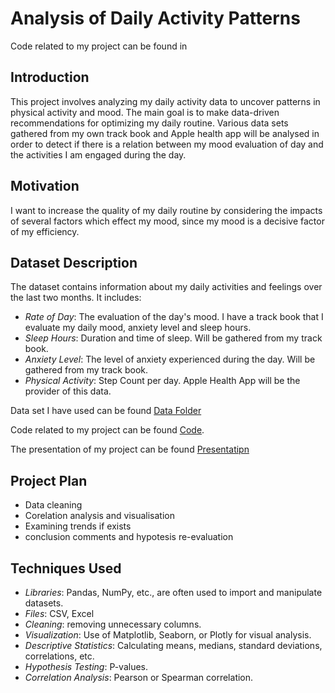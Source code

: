# Analysis of Daily Activity Patterns


Code related to my project can be found in

## Introduction
This project involves analyzing my daily activity data to uncover patterns in physical activity and mood. The main goal is to make data-driven recommendations for optimizing my daily routine. Various data sets gathered from my own track book and Apple health app will be analysed in order to detect if there is a relation between my mood evaluation of day and the activities I am engaged during the day. 

## Motivation 
I want to increase the quality of my daily routine by considering the impacts of several factors which effect my mood, since my mood is a decisive factor of my efficiency. 

## Dataset Description
The dataset contains information about my daily activities and feelings over the last two months. It includes:

- *Rate of Day*: The evaluation of the day's mood. I have a track book that I evaluate my daily mood, anxiety level and sleep hours. 
- *Sleep Hours*: Duration and time of sleep. Will be gathered from my track book.
- *Anxiety Level*: The level of anxiety experienced during the day. Will be gathered from my track book. 
- *Physical Activity*: Step Count per day. Apple Health App will be the provider of this data.

Data set I have used can be found [Data Folder](data/)

Code related to my project can be found [Code](https://github.com/tuanadogani/Dsa210/blob/main/dsa210.ipynb).

The presentation of my project can be found [Presentatipn](https://www.canva.com/design/DAGbqd0BruI/E5x9SSVlL2aOTK5aPX2AQw/edit?utm_content=DAGbqd0BruI&utm_campaign=designshare&utm_medium=link2&utm_source=sharebutton)


  ## Project Plan

  - Data cleaning
  - Corelation analysis and visualisation
  - Examining trends if exists
  - conclusion comments and hypotesis re-evaluation

## Techniques Used

- *Libraries*: Pandas, NumPy, etc., are often used to import and manipulate datasets.
- *Files*: CSV, Excel
- *Cleaning*: removing unnecessary columns.
- *Visualization*: Use of Matplotlib, Seaborn, or Plotly for visual analysis.
- *Descriptive Statistics*: Calculating means, medians, standard deviations, correlations, etc.
- *Hypothesis Testing*: P-values.
- *Correlation Analysis*: Pearson or Spearman correlation.



 
